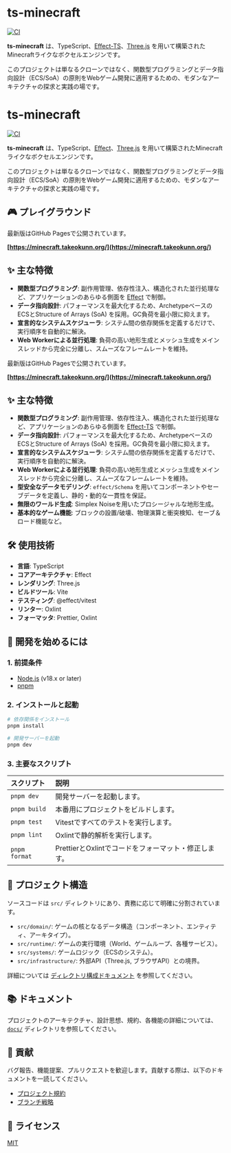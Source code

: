 # ts-minecraft

[![CI](https://github.com/takeokunn/ts-minecraft/actions/workflows/ci.yml/badge.svg)](https://github.com/takeokunn/ts-minecraft/actions/workflows/ci.yml)

**ts-minecraft** は、TypeScript、[Effect-TS](https://effect.website/)、[Three.js](https://threejs.org/) を用いて構築されたMinecraftライクなボクセルエンジンです。

このプロジェクトは単なるクローンではなく、関数型プログラミングとデータ指向設計（ECS/SoA）の原則をWebゲーム開発に適用するための、モダンなアーキテクチャの探求と実践の場です。

# ts-minecraft

[![CI](https://github.com/takeokunn/ts-minecraft/actions/workflows/ci.yml/badge.svg)](https://github.com/takeokunn/ts-minecraft/actions/workflows/ci.yml)

**ts-minecraft** は、TypeScript、[Effect](https://effect.website/)、[Three.js](https://threejs.org/) を用いて構築されたMinecraftライクなボクセルエンジンです。

このプロジェクトは単なるクローンではなく、関数型プログラミングとデータ指向設計（ECS/SoA）の原則をWebゲーム開発に適用するための、モダンなアーキテクチャの探求と実践の場です。

## 🎮 プレイグラウンド

最新版はGitHub Pagesで公開されています。

**[https://minecraft.takeokunn.org/](https://minecraft.takeokunn.org/)**

## ✨ 主な特徴

- **関数型プログラミング**: 副作用管理、依存性注入、構造化された並行処理など、アプリケーションのあらゆる側面を [Effect](https.effect.website/) で制御。
- **データ指向設計**: パフォーマンスを最大化するため、ArchetypeベースのECSとStructure of Arrays (SoA) を採用。GC負荷を最小限に抑えます。
- **宣言的なシステムスケジューラ**: システム間の依存関係を定義するだけで、実行順序を自動的に解決。
- **Web Workerによる並行処理**: 負荷の高い地形生成とメッシュ生成をメインスレッドから完全に分離し、スムーズなフレームレートを維持。

最新版はGitHub Pagesで公開されています。

**[https://minecraft.takeokunn.org/](https://minecraft.takeokunn.org/)**

## ✨ 主な特徴

- **関数型プログラミング**: 副作用管理、依存性注入、構造化された並行処理など、アプリケーションのあらゆる側面を [Effect-TS](https://effect.website/) で制御。
- **データ指向設計**: パフォーマンスを最大化するため、ArchetypeベースのECSとStructure of Arrays (SoA) を採用。GC負荷を最小限に抑えます。
- **宣言的なシステムスケジューラ**: システム間の依存関係を定義するだけで、実行順序を自動的に解決。
- **Web Workerによる並行処理**: 負荷の高い地形生成とメッシュ生成をメインスレッドから完全に分離し、スムーズなフレームレートを維持。
- **型安全なデータモデリング**: `effect/Schema` を用いてコンポーネントやセーブデータを定義し、静的・動的な一貫性を保証。
- **無限のワールド生成**: Simplex Noiseを用いたプロシージャルな地形生成。
- **基本的なゲーム機能**: ブロックの設置/破壊、物理演算と衝突検知、セーブ＆ロード機能など。

## 🛠️ 使用技術

- **言語**: TypeScript
- **コアアーキテクチャ**: Effect
- **レンダリング**: Three.js
- **ビルドツール**: Vite
- **テスティング**: @effect/vitest
- **リンター**: Oxlint
- **フォーマッタ**: Prettier, Oxlint

## 🚀 開発を始めるには

### 1. 前提条件

- [Node.js](https://nodejs.org/) (v18.x or later)
- [pnpm](https://pnpm.io/)

### 2. インストールと起動

```bash
# 依存関係をインストール
pnpm install

# 開発サーバーを起動
pnpm dev
```

### 3. 主要なスクリプト

| スクリプト    | 説明                                                 |
| :------------ | :--------------------------------------------------- |
| `pnpm dev`    | 開発サーバーを起動します。                           |
| `pnpm build`  | 本番用にプロジェクトをビルドします。                 |
| `pnpm test`   | Vitestですべてのテストを実行します。                 |
| `pnpm lint`   | Oxlintで静的解析を実行します。                       |
| `pnpm format` | PrettierとOxlintでコードをフォーマット・修正します。 |

## 📂 プロジェクト構造

ソースコードは `src/` ディレクトリにあり、責務に応じて明確に分割されています。

- `src/domain/`: ゲームの核となるデータ構造（コンポーネント、エンティティ、アーキタイプ）。
- `src/runtime/`: ゲームの実行環境（World、ゲームループ、各種サービス）。
- `src/systems/`: ゲームロジック（ECSのシステム）。
- `src/infrastructure/`: 外部API（Three.js, ブラウザAPI）との境界。

詳細については [ディレクトリ構成ドキュメント](./docs/architecture/directory-structure.md) を参照してください。

## 📚 ドキュメント

プロジェクトのアーキテクチャ、設計思想、規約、各機能の詳細については、[`docs/`](./docs/README.md) ディレクトリを参照してください。

## 🙌 貢献

バグ報告、機能提案、プルリクエストを歓迎します。貢献する際は、以下のドキュメントを一読してください。

- [プロジェクト規約](./docs/project/conventions.md)
- [ブランチ戦略](./docs/project/branch-strategy.md)

## 📄 ライセンス

[MIT](./LICENSE)
